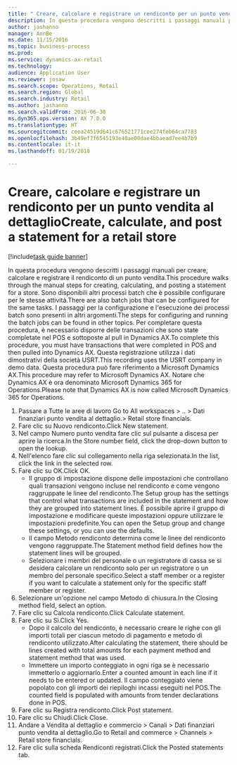 ```yaml
--- 
title: " Creare, calcolare e registrare un rendiconto per un punto vendita al dettaglio"
description: In questa procedura vengono descritti i passaggi manuali per creare, calcolare e registrare il rendiconto di un punto vendita.
author: jashanno
manager: AnnBe
ms.date: 11/15/2016
ms.topic: business-process
ms.prod: 
ms.service: dynamics-ax-retail
ms.technology: 
audience: Application User
ms.reviewer: josaw
ms.search.scope: Operations, Retail
ms.search.region: Global
ms.search.industry: Retail
ms.author: jashanno
ms.search.validFrom: 2016-06-30
ms.dyn365.ops.version: AX 7.0.0
ms.translationtype: HT
ms.sourcegitcommit: ceea24519d641c676521771cee274feb64ca7783
ms.openlocfilehash: 3b49ef7f6545193e40ae00dae4bbaead7ee4b7b9
ms.contentlocale: it-it
ms.lasthandoff: 01/19/2018

---
```

# <a name="create-calculate-and-post-a-statement-for-a-retail-store"></a><span data-ttu-id="5fd5d-103"> Creare, calcolare e registrare un rendiconto per un punto vendita al dettaglio</span><span class="sxs-lookup"><span data-stu-id="5fd5d-103">Create, calculate, and post a statement for a retail store</span></span>

[!include[task guide banner](../includes/task-guide-banner.md)]

<span data-ttu-id="5fd5d-104">In questa procedura vengono descritti i passaggi manuali per creare, calcolare e registrare il rendiconto di un punto vendita.</span><span class="sxs-lookup"><span data-stu-id="5fd5d-104">This procedure walks through the manual steps for creating, calculating, and posting a statement for a store.</span></span> <span data-ttu-id="5fd5d-105">Sono disponibili altri processi batch che è possibile configurare per le stesse attività.</span><span class="sxs-lookup"><span data-stu-id="5fd5d-105">There are also batch jobs that can be configured for the same tasks.</span></span> <span data-ttu-id="5fd5d-106">I passaggi per la configurazione e l'esecuzione dei processi batch sono presenti in altri argomenti.</span><span class="sxs-lookup"><span data-stu-id="5fd5d-106">The steps for configuring and running the batch jobs can be found in other topics.</span></span> <span data-ttu-id="5fd5d-107">Per completare questa procedura, è necessario disporre delle transazioni che sono state completate nel POS e sottoposte al pull in Dynamics AX.</span><span class="sxs-lookup"><span data-stu-id="5fd5d-107">To complete this procedure, you must have transactions that were completed in POS and then pulled into Dynamics AX.</span></span> <span data-ttu-id="5fd5d-108">Questa registrazione utilizza i dati dimostrativi della società USRT.</span><span class="sxs-lookup"><span data-stu-id="5fd5d-108">This recording uses the USRT company in demo data.</span></span> <span data-ttu-id="5fd5d-109">Questa procedura può fare riferimento a Microsoft Dynamics AX.</span><span class="sxs-lookup"><span data-stu-id="5fd5d-109">This procedure may refer to Microsoft Dynamics AX.</span></span> <span data-ttu-id="5fd5d-110">Notare che Dynamics AX è ora denominato Microsoft Dynamics 365 for Operations.</span><span class="sxs-lookup"><span data-stu-id="5fd5d-110">Please note that Dynamics AX is now called Microsoft Dynamics 365 for Operations.</span></span>

1. <span data-ttu-id="5fd5d-111">Passare a Tutte le aree di lavoro </span><span class="sxs-lookup"><span data-stu-id="5fd5d-111">Go to All workspaces > ..</span></span> <span data-ttu-id="5fd5d-112">> Dati finanziari punto vendita al dettaglio.</span><span class="sxs-lookup"><span data-stu-id="5fd5d-112">> Retail store financials.</span></span>
2. <span data-ttu-id="5fd5d-113">Fare clic su Nuovo rendiconto.</span><span class="sxs-lookup"><span data-stu-id="5fd5d-113">Click New statement.</span></span>
3. <span data-ttu-id="5fd5d-114">Nel campo Numero punto vendita fare clic sul pulsante a discesa per aprire la ricerca.</span><span class="sxs-lookup"><span data-stu-id="5fd5d-114">In the Store number field, click the drop-down button to open the lookup.</span></span>
4. <span data-ttu-id="5fd5d-115">Nell'elenco fare clic sul collegamento nella riga selezionata.</span><span class="sxs-lookup"><span data-stu-id="5fd5d-115">In the list, click the link in the selected row.</span></span>
5. <span data-ttu-id="5fd5d-116">Fare clic su OK.</span><span class="sxs-lookup"><span data-stu-id="5fd5d-116">Click OK.</span></span>
    * <span data-ttu-id="5fd5d-117">Il gruppo di impostazione dispone delle impostazioni che controllano quali transazioni vengono incluse nel rendiconto e come vengono raggruppate le linee del rendiconto.</span><span class="sxs-lookup"><span data-stu-id="5fd5d-117">The Setup group has the settings that control what transactions are included in the statement and how they are grouped into statement lines.</span></span> <span data-ttu-id="5fd5d-118">È possibile aprire il gruppo di impostazione e modificare queste impostazioni oppure utilizzare le impostazioni predefinite.</span><span class="sxs-lookup"><span data-stu-id="5fd5d-118">You can open the Setup group and change these settings, or you can use the defaults.</span></span>  
    * <span data-ttu-id="5fd5d-119">Il campo Metodo rendiconto determina come le linee del rendiconto vengono raggruppate.</span><span class="sxs-lookup"><span data-stu-id="5fd5d-119">The Statement method field defines how the statement lines will be grouped.</span></span>  
    * <span data-ttu-id="5fd5d-120">Selezionare i membri del personale o un registratore di cassa se si desidera calcolare un rendiconto solo per un registratore o un membro del personale specifico.</span><span class="sxs-lookup"><span data-stu-id="5fd5d-120">Select a staff member or a register if you want to calculate a statement only for the specific staff member or register.</span></span>  
6. <span data-ttu-id="5fd5d-121">Selezionare un'opzione nel campo Metodo di chiusura.</span><span class="sxs-lookup"><span data-stu-id="5fd5d-121">In the Closing method field, select an option.</span></span>
7. <span data-ttu-id="5fd5d-122">Fare clic su Calcola rendiconto.</span><span class="sxs-lookup"><span data-stu-id="5fd5d-122">Click Calculate statement.</span></span>
8. <span data-ttu-id="5fd5d-123">Fare clic su Sì.</span><span class="sxs-lookup"><span data-stu-id="5fd5d-123">Click Yes.</span></span>
    * <span data-ttu-id="5fd5d-124">Dopo il calcolo del rendiconto, è necessario creare le righe con gli importi totali per ciascun metodo di pagamento e metodo di rendiconto utilizzato.</span><span class="sxs-lookup"><span data-stu-id="5fd5d-124">After calculating the statement, there should be lines created with total amounts for each payment method and statement method that was used.</span></span>  
    * <span data-ttu-id="5fd5d-125">Immettere un importo conteggiato in ogni riga se è necessario immetterlo o aggiornarlo.</span><span class="sxs-lookup"><span data-stu-id="5fd5d-125">Enter a counted amount in each line if it needs to be entered or updated.</span></span> <span data-ttu-id="5fd5d-126">Il campo conteggiato viene popolato con gli importi dei riepiloghi incassi eseguiti nel POS.</span><span class="sxs-lookup"><span data-stu-id="5fd5d-126">The counted field is populated with amounts from tender declarations done in POS.</span></span>  
9. <span data-ttu-id="5fd5d-127">Fare clic su Registra rendiconto.</span><span class="sxs-lookup"><span data-stu-id="5fd5d-127">Click Post statement.</span></span>
10. <span data-ttu-id="5fd5d-128">Fare clic su Chiudi.</span><span class="sxs-lookup"><span data-stu-id="5fd5d-128">Click Close.</span></span>
11. <span data-ttu-id="5fd5d-129">Andare a Vendita al dettaglio e commercio > Canali > Dati finanziari punto vendita al dettaglio.</span><span class="sxs-lookup"><span data-stu-id="5fd5d-129">Go to Retail and commerce > Channels > Retail store financials.</span></span>
12. <span data-ttu-id="5fd5d-130">Fare clic sulla scheda Rendiconti registrati.</span><span class="sxs-lookup"><span data-stu-id="5fd5d-130">Click the Posted statements tab.</span></span>



